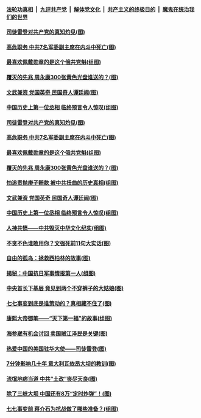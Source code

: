 ####  [法轮功真相](../../../../basic/blob/master/README.md?t=07101031) &nbsp;|&nbsp; [九评共产党](../../../../9ping.md/blob/master/README.md?t=07101031) &nbsp;|&nbsp; [解体党文化](../../../../jtdwh.md/blob/master/README.md?t=07101031)  &nbsp;|&nbsp; [共产主义的终极目的](../../../../gczydzjmd.md/blob/master/README.md?t=07101031) &nbsp;|&nbsp; [魔鬼在统治我们的世界](../../../../mgztzwmdsj.md/blob/master/README.md?t=07101031) 

#### [司徒雷登对共产党的真知灼见(图)](../pages/p6/934960.md?t=07101031) 

#### [高危职务 中共7名军委副主席在内斗中死亡(图)](../pages/p6/937966.md?t=07101031) 

#### [最喜欢佩戴勋章的是这个俄共党魁(组图)](../pages/p6/938666.md?t=07101031) 

#### [覆灭的先兆 周永康300张黄色光盘谁送的？(图)](../pages/p6/938537.md?t=07101031) 

#### [文武兼资 党国英奇 民国奇人谭廷闿(图)](../pages/p6/938512.md?t=07101031) 

#### [中国历史上第一位丞相 临终预言令人惊叹(组图)](../pages/p6/938665.md?t=07101031) 

#### [司徒雷登对共产党的真知灼见(图)](../pages/p6/934960.md?t=07101031) 

#### [高危职务 中共7名军委副主席在内斗中死亡(图)](../pages/p6/937966.md?t=07101031) 

#### [最喜欢佩戴勋章的是这个俄共党魁(组图)](../pages/p6/938666.md?t=07101031) 

#### [覆灭的先兆 周永康300张黄色光盘谁送的？(图)](../pages/p6/938537.md?t=07101031) 

#### [怕追责抛庚子赔款 被中共扭曲的历史真相(组图)](../pages/p6/938779.md?t=07101031) 

#### [文武兼资 党国英奇 民国奇人谭廷闿(图)](../pages/p6/938512.md?t=07101031) 

#### [中国历史上第一位丞相 临终预言令人惊叹(组图)](../pages/p6/938665.md?t=07101031) 

#### [人神共愤——中共毁灭中华文化纪实(组图)](../pages/p6/938791.md?t=07101031) 

#### [不贪不色谁敢用你？文强死前11句大实话(图)](../pages/p6/938533.md?t=07101031) 

#### [自由的孤岛：拯救西柏林的故事(图)](../pages/p6/938683.md?t=07101031) 

#### [揭秘：中国抗日军事情报第一人(组图)](../pages/p6/938662.md?t=07101031) 

#### [中央首长下基层 竟见到两个不穿裤子的大姑娘(图)](../pages/p6/937961.md?t=07101031) 

#### [七七事变到底是谁策动的？真相藏不住了(图)](../pages/p6/918522.md?t=07101031) 

#### [康熙大帝御笔——“天下第一福”的故事(组图)](../pages/p6/938350.md?t=07101031) 

#### [海参崴有机会讨回 卖国贼江泽民是关键(图)](../pages/p6/938782.md?t=07101031) 

#### [热爱中国的美国驻华大使——司徒雷登(图)](../pages/p6/934961.md?t=07101031) 

#### [7分钟影响几十年 意大利瓦依昂大坝的教训(图)](../pages/p6/937542.md?t=07101031) 

#### [流氓地痞当道 中共“土改”丧尽天良(图)](../pages/p6/937896.md?t=07101031) 

#### [除了三峡大坝 中国还有8万“定时炸弹”！(图)](../pages/p6/937540.md?t=07101031) 

#### [七七事变前 蒋介石为抗战做了哪些准备？(组图)](../pages/p6/938219.md?t=07101031) 

